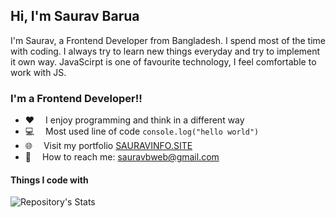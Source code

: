## Hi, I'm Saurav Barua

I'm Saurav, a Frontend Developer from Bangladesh. I spend most of the time with coding. I always try to learn new things everyday and try to implement it own way. JavaScirpt is one of favourite technology, I feel comfortable to work with JS. 

### I'm a Frontend Developer!!


- :hearts: &emsp;I enjoy programming and think in a different way 
- :computer: &emsp;Most used line of code `console.log("hello world")` 
- 🌐 &emsp;Visit my portfolio [SAURAVINFO.SITE](http://sauravinfo.site)
- :e-mail: &emsp;How to reach me: sauravbweb@gmail.com


#### Things I code with

![Repository's Stats](https://github-readme-stats.vercel.app/api/top-langs/?username=sauravb-git&theme=blue-green)

